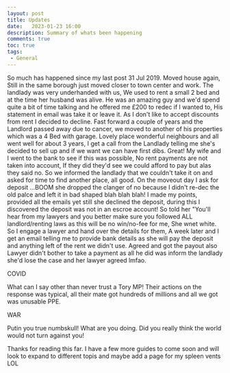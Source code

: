 ```yaml
---
layout: post
title: Updates
date:   2023-01-23 16:00
description: Summary of whats been happening
comments: true
toc: true
tags:
 - General
---
```


So much has happened since my last post 31 Jul 2019.
Moved house again, Still in the same borough just moved closer to town center and work. The landlady was very underhanded with us, We used to rent a small 2 bed and at the time her husband was alive. He was an amazing guy and we'd spend quite a bit of time talking and he offered me £200 to redec if I wanted to, His statement in email was take it or leave it. As I don't like to accept discounts from rent I decided to decline.
Fast forward a couple of years and the Landlord passed away due to cancer, we moved to another of his properties which was a 4 Bed with garage. Lovely place wonderful neighbours and all went well for about 3 years, I get a call from the Landlady telling me she's decided to sell up and if we want we can have first dibs. Great!
My wife and I went to the bank to see if this was possible, No rent payments are not taken into account, If they did they'd see we could afford to pay but alas they said no.
So we informed the landlady that we couldn't take it on and asked for time to find another place, all good.
On the moveout day I ask for deposit ...BOOM she dropped the clanger of no because I didn't re-dec the old palce and left it in bad shaped blah blah blah!
I made my points, provided all the emails yet still she declined the deposit, during this I discovered the deposit was not in an escroe account! So told her "You'll hear from my lawyers and you better make sure you followed ALL landlord/renting laws as this will be no win/no-fee for me, She wnet white.
So I engage a lawyer and hand over the details for them, A week later and I get an email telling me to provide bank details as she will pay the deposit and anything left of the rent we didn't use. Agreed and got the payout also Lawyer didn't bother to take a payment as all he did was inform the landlady she'd lose the case and her lawyer agreed lmfao.

COVID

What can I say other than never trust a Tory MP!
Their actions on the response was typical, all their mate got hundreds of millions and all we got was unusable PPE.

WAR

Putin you true numbskull!
What are you doing. Did you really think the world would not turn against you!

Thanks for reading this far.
I have a few more guides to come soon and will look to expand to different topis and maybe add a page for my spleen vents LOL